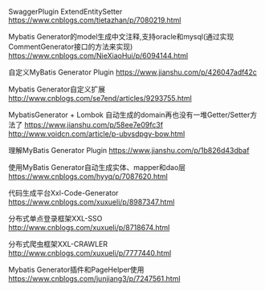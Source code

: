 SwaggerPlugin
ExtendEntitySetter
https://www.cnblogs.com/tietazhan/p/7080219.html


Mybatis Generator的model生成中文注释,支持oracle和mysql(通过实现CommentGenerator接口的方法来实现)
https://www.cnblogs.com/NieXiaoHui/p/6094144.html

自定义MyBatis Generator Plugin
https://www.jianshu.com/p/426047adf42c


Mybatis Generator自定义扩展
http://www.cnblogs.com/se7end/articles/9293755.html

MybatisGenerator + Lombok 自动生成的domain再也没有一堆Getter/Setter方法了
https://www.jianshu.com/p/58ee7e09fc3f
http://www.voidcn.com/article/p-ubvsdpgy-bow.html

理解MyBatis Generator Plugin
https://www.jianshu.com/p/1b826d43dbaf

使用MyBatis Generator自动生成实体、mapper和dao层
https://www.cnblogs.com/hyyq/p/7087620.html

代码生成平台Xxl-Code-Generator
https://www.cnblogs.com/xuxueli/p/8987347.html

分布式单点登录框架XXL-SSO
http://www.cnblogs.com/xuxueli/p/8718674.html

分布式爬虫框架XXL-CRAWLER
http://www.cnblogs.com/xuxueli/p/7777440.html


Mybatis Generator插件和PageHelper使用
https://www.cnblogs.com/junjiang3/p/7247561.html
